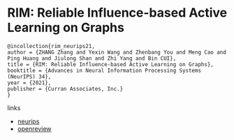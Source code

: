 # RIM: Reliable Influence-based Active Learning on Graphs

```
@incollection{rim_neurips21,
author = {ZHANG Zhang and Yexin Wang and Zhenbang You and Meng Cao and Ping Huang and Jiulong Shan and Zhi Yang and Bin CUI},
title = {RIM: Reliable Influence-based Active Learning on Graphs},
booktitle = {Advances in Neural Information Processing Systems (NeurIPS) 34},
year = {2021},
publisher = {Curran Associates, Inc.}
}
```

links
- [neurips](https://neurips.cc/Conferences/2021/ScheduleMultitrack?event=28121)
- [openreview](https://openreview.net/forum?id=CEkbBN_-Ja8)
